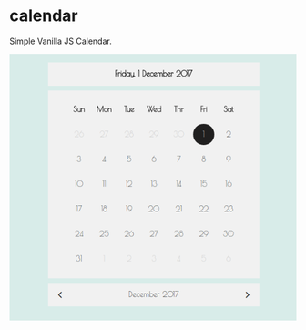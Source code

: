 # calendar
Simple Vanilla JS Calendar.


![calendar](https://github.com/githanoia/calendar/blob/master/calendar.png)



